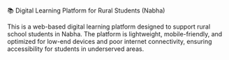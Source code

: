 📚 Digital Learning Platform for Rural Students (Nabha)

This is a web-based digital learning platform designed to support rural school students in Nabha. The platform is lightweight, mobile-friendly, and optimized for low-end devices and poor internet connectivity, ensuring accessibility for students in underserved areas.
